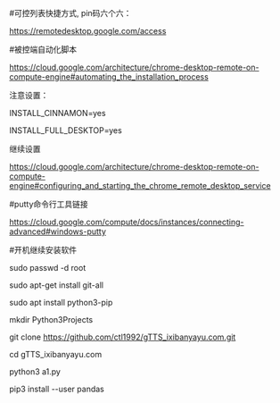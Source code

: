 #可控列表快捷方式, pin码六个六：

https://remotedesktop.google.com/access

#被控端自动化脚本

https://cloud.google.com/architecture/chrome-desktop-remote-on-compute-engine#automating_the_installation_process

注意设置：

INSTALL_CINNAMON=yes

INSTALL_FULL_DESKTOP=yes

继续设置

https://cloud.google.com/architecture/chrome-desktop-remote-on-compute-engine#configuring_and_starting_the_chrome_remote_desktop_service

#putty命令行工具链接

https://cloud.google.com/compute/docs/instances/connecting-advanced#windows-putty


#开机继续安装软件

sudo passwd -d root

sudo apt-get install git-all

sudo apt install python3-pip

mkdir Python3Projects

git clone https://github.com/ctl1992/gTTS_ixibanyayu.com.git

cd gTTS_ixibanyayu.com

python3 a1.py

pip3 install --user pandas

